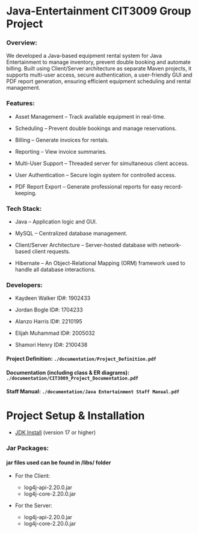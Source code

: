 # Java-Entertainment CIT3009 Group Project

### Overview:

We developed a Java-based equipment rental system for Java Entertainment to manage inventory, prevent double booking and automate billing. Built using Client/Server architecture as separate Maven projects, it supports multi-user access, secure authentication, a user-friendly GUI and PDF report generation, ensuring efficient equipment scheduling and rental management.


### Features:

+ Asset Management – Track available equipment in real-time.

+ Scheduling – Prevent double bookings and manage reservations.

+ Billing – Generate invoices for rentals.

+ Reporting – View invoice summaries.

+ Multi-User Support – Threaded server for simultaneous client access.

+ User Authentication – Secure login system for controlled access.

+ PDF Report Export – Generate professional reports for easy record-keeping. 


### Tech Stack:

+ Java – Application logic and GUI.

+ MySQL – Centralized database management.

+ Client/Server Architecture – Server-hosted database with network-based client requests.

+ Hibernate – An Object-Relational Mapping (ORM) framework used to handle all database interactions.


### Developers:

+ Kaydeen Walker ID#: 1902433

+ Jordan Bogle ID#: 1704233

+ Alanzo Harris ID#: 2210195

+ Elijah Muhammad ID#: 2005032

+ Shamori Henry ID#: 2100438



#### Project Definition: `./documentation/Project_Definition.pdf`

#### Documentation (including class & ER diagrams):  `./documentation/CIT3009_Project_Documentation.pdf`

#### Staff Manual: `./documentation/Java Entertainment Staff Manual.pdf`



# Project Setup & Installation 

+ [JDK Install](https://www.openlogic.com/openjdk-downloads) (version 17 or higher)

### Jar Packages: 
#### jar files used can be found in /libs/ folder

- For the Client:  
  - log4j-api-2.20.0.jar  
  - log4j-core-2.20.0.jar

- For the Server:  
  - log4j-api-2.20.0.jar  
  - log4j-core-2.20.0.jar
